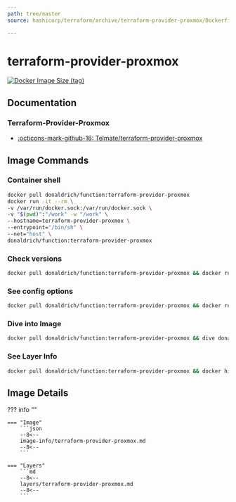 ```yaml
---
path: tree/master
source: hashicorp/terraform/archive/terraform-provider-proxmox/Dockerfile

---
```


# terraform-provider-proxmox

[![Docker Image Size (tag)](https://img.shields.io/docker/image-size/donaldrich/function/terraform-provider-proxmox?color=blue&label=donaldrich/function:terraform-provider-proxmox&logo=docker&style=flat-square)](https://hub.docker.com/r/donaldrich/function/terraform-provider-proxmox)

## Documentation

### Terraform-Provider-Proxmox

- [:octicons-mark-github-16: Telmate/terraform-provider-proxmox](https://github.com/Telmate/terraform-provider-proxmox)

## Image Commands

### Container shell

```sh
docker pull donaldrich/function:terraform-provider-proxmox
docker run -it --rm \
-v /var/run/docker.sock:/var/run/docker.sock \
-v "$(pwd)":"/work" -w "/work" \
--hostname=terraform-provider-proxmox \
--entrypoint="/bin/sh" \
--net="host" \
donaldrich/function:terraform-provider-proxmox
```

### Check versions

```sh
docker pull donaldrich/function:terraform-provider-proxmox && docker run -it --rm  donaldrich/function:terraform-provider-proxmox validate
```

### See config options

```sh
docker pull donaldrich/function:terraform-provider-proxmox && docker run -it --rm  donaldrich/function:terraform-provider-proxmox help
```

### Dive into Image

```sh
docker pull donaldrich/function:terraform-provider-proxmox && dive donaldrich/function:terraform-provider-proxmox
```

### See Layer Info

```sh
docker pull donaldrich/function:terraform-provider-proxmox && docker history donaldrich/function:terraform-provider-proxmox
```

## Image Details

??? info ""

    === "Image"
        ```json
        --8<--
        image-info/terraform-provider-proxmox.md
        --8<--
        ```

    === "Layers"
        ```md
        --8<--
        layers/terraform-provider-proxmox.md
        --8<--
        ```
